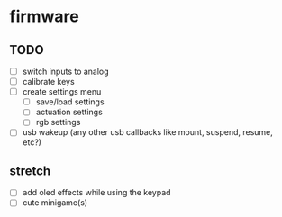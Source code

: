 # firmware

## TODO

- [ ] switch inputs to analog
- [ ] calibrate keys
- [ ] create settings menu
  - [ ] save/load settings
  - [ ] actuation settings
  - [ ] rgb settings
- [ ] usb wakeup (any other usb callbacks like mount, suspend, resume, etc?)

## stretch

- [ ] add oled effects while using the keypad
- [ ] cute minigame(s)
